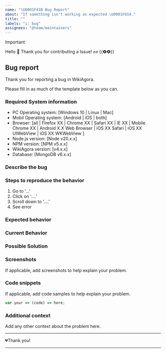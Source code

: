 ```yaml
---
name: "\U0001F41B Bug Report"
about: "If something isn't working as expected \U0001F914."
title: ""
labels: "i: bug"
assignees: "@team/maintainers"
---
```


<!--- Provide a general summary of your changes in the Title above -->
<!--- You can erase any parts of this template not applicable to your Issue. -->

> [!IMPORTANT]
> Hello 👋 Thank you for contributing a Issue! ✊✊ {{❹❹}}

## Bug report

Thank you for reporting a bug in WikiAgora.

Please fill in as much of the template below as you can.

### Required System information
<!--- Please ensure you are using the Node LTS version (v20 or superior) -->

- PC Operating system: [Windows 10 | Linux | Mac]
- Mobil Operating system: [Android | iOS | both]
- Browser: [all | Firefox XX | Chrome XX | Safari XX | IE XX | Mobile Chrome XX | Android X.X Web Browser | iOS XX Safari | iOS XX UIWebView | iOS XX WKWebView ]
- Node.js version: [Node v20.x.x]
- NPM version: [NPM v5.x.x]
- WikiAgora version: [v4.x.x]
- Database: [MongoDB v6.x.x]

### Describe the bug
<!--- A clear and concise description of what the bug is. -->

### Steps to reproduce the behavior
<!--- Provide a link to a live example, or an unambiguous set of steps to reproduce this bug. -->

1. Go to '...'
2. Click on '....'
3. Scroll down to '....'
4. See error

### Expected behavior
<!--- A clear and concise description of what you expected to happen. -->

### Current Behavior
<!--- Tell us what happens instead of the expected behavior. -->

### Possible Solution
<!--- Not obligatory, only if you have suggestions on a fix for the bug -->

### Screenshots

If applicable, add screenshots to help explain your problem.

### Code snippets

If applicable, add code samples to help explain your problem.

```js
var your => (code) => here;
```

### Additional context

Add any other context about the problem here.

---

💔Thank you!

---
